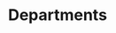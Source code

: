 ---
financial_year: 2016-17
slug: departments
layout: department_list
years:
- [2015-16, 2015-16/departments, link]
- [2016-17, 2016-17/departments, active]
- [2017-18, 2017-18/departments, link]

active: departments
title: Departments
nested: false
---